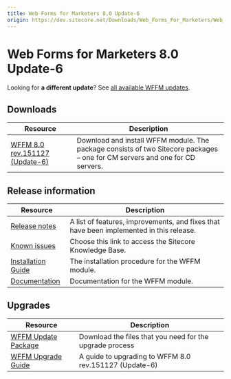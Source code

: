 ```yaml
---
title: Web Forms for Marketers 8.0 Update-6
origin: https://dev.sitecore.net/Downloads/Web_Forms_For_Marketers/Web_Forms_for_Marketers_80/Web_Forms_for_Marketers_80_Update_6
---
```


# Web Forms for Marketers 8.0 Update-6

  <Alert variant='warning' mb={4}>
    <AlertIcon />
    

Looking for **a different update**? See [all available WFFM updates](/downloads/Web_Forms_For_Marketers).


  </Alert>
  

## Downloads

 | Resource | Description |
 | --- | --- |
 | [WFFM 8.0 rev.151127 (Update-6)](https://sitecoredev.azureedge.net/~/media/0F41E8BF11AC435883018879A0F1E531.ashx?date=20151130T131040) | Download and install WFFM module. The package consists of two Sitecore packages – one for CM servers and one for CD servers. |

## Release information

 | Resource | Description |
 | --- | --- |
 | [Release notes](/downloads/Web%20Forms%20For%20Marketers/Web%20Forms%20for%20Marketers%2080/Web%20Forms%20for%20Marketers%2080%20Update%206/Release%20Notes) | A list of features, improvements, and fixes that have been implemented in this release. |
 | [Known issues](https://kb.sitecore.net/articles/616431) | Choose this link to access the Sitecore Knowledge Base. |
 | [Installation Guide](https://sitecoredev.azureedge.net/~/media/412A8F4982D247ABABA7CFBD8B74933A.ashx?date=20161103T104931) | The installation procedure for the WFFM module. |
 | [Documentation](https://doc.sitecore.com/legacy-docs/web-forms-for-marketers-8.0.pdf) | Documentation for the WFFM module. |

## Upgrades

 | Resource | Description |
 | --- | --- |
 | [WFFM Update Package](https://sitecoredev.azureedge.net/~/media/89D58248550E4D98955BB0CB9FD7464E.ashx?date=20151130T131035) | Download the files that you need for the upgrade process |
 | [WFFM Upgrade Guide](https://sitecoredev.azureedge.net/~/media/02EFFE82FA744339BC18C0F927C56794.ashx?date=20151130T131041) | A guide to upgrading to WFFM 8.0 rev.151127 (Update-6) |